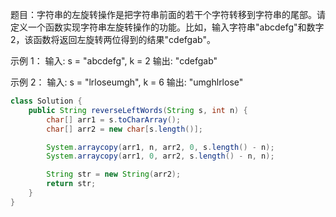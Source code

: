 题目：字符串的左旋转操作是把字符串前面的若干个字符转移到字符串的尾部。请定义一个函数实现字符串左旋转操作的功能。比如，输入字符串"abcdefg"和数字2，该函数将返回左旋转两位得到的结果"cdefgab"。

示例 1：
输入: s = "abcdefg", k = 2
输出: "cdefgab"

示例 2：
输入: s = "lrloseumgh", k = 6
输出: "umghlrlose"

```java
class Solution {
    public String reverseLeftWords(String s, int n) {
        char[] arr1 = s.toCharArray();
        char[] arr2 = new char[s.length()];

        System.arraycopy(arr1, n, arr2, 0, s.length() - n);
        System.arraycopy(arr1, 0, arr2, s.length() - n, n);

        String str = new String(arr2);
        return str;
    }
}
```




